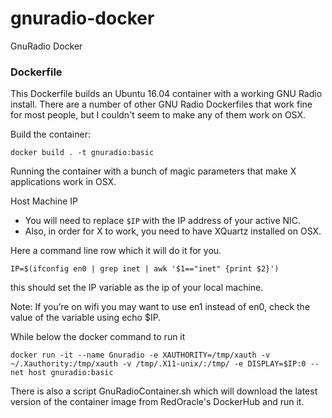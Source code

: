 # gnuradio-docker
GnuRadio Docker

### Dockerfile

This Dockerfile builds an Ubuntu 16.04 container with a working GNU Radio install. There are a number of other GNU Radio Dockerfiles that work fine for most people, but I couldn't seem to make any of them work on OSX.

Build the container:
```
docker build . -t gnuradio:basic
```

Running the container with a bunch of magic parameters that make X applications work in OSX.

Host Machine IP
- You will need to replace `$IP` with the IP address of your active NIC. 
- Also, in order for X to work, you need to have XQuartz installed on OSX.

Here a command line row which it will do it for you.
```
IP=$(ifconfig en0 | grep inet | awk '$1=="inet" {print $2}') 
```
this should set the IP variable as the ip of your local machine. 

Note: If you’re on wifi you may want to use en1 instead of en0, check the value of the variable using echo $IP.

While below the docker command to run it 

```
docker run -it --name Gnuradio -e XAUTHORITY=/tmp/xauth -v ~/.Xauthority:/tmp/xauth -v /tmp/.X11-unix/:/tmp/ -e DISPLAY=$IP:0 --net host gnuradio:basic
```

There is also a script GnuRadioContainer.sh which will download the latest version of the container image from RedOracle's DockerHub and run it.


